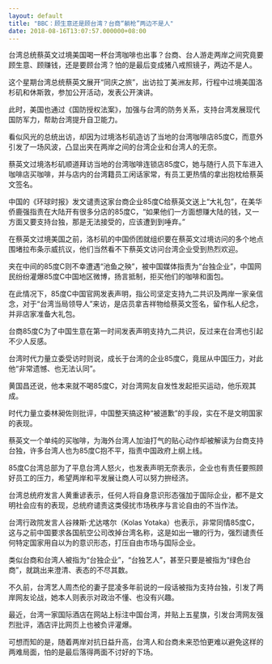 ```yaml
---
layout: default
title: "BBC：顾生意还是顾台湾？台商“躺枪”两边不是人"
date: 2018-08-16T13:07:57.000000+08:00
---
```


台湾总统蔡英文过境美国喝一杯台湾咖啡也出事？台商、台人游走两岸之间究竟要顾生意、顾赚钱，还是要顾台湾？怕的是最后变成猪八戒照镜子，两边不是人。

这个星期台湾总统蔡英文展开“同庆之旅”，出访拉丁美洲友邦，行程中过境美国洛杉矶和休斯敦，参加公开活动，发表公开演讲。

此时，美国也通过《国防授权法案》，加强与台湾的防务关系，支持台湾发展现代国防军力，帮助台湾提升自卫能力。

看似风光的总统出访，却因为过境洛杉矶造访了当地的台湾咖啡店85度C，而意外引发了一场风波，凸显出夹在两岸之间的台湾企业和台湾人的无奈。

蔡英文过境洛杉矶顺道拜访当地的台湾咖啡连锁店85度C，她与随行人员下车进入咖啡店买咖啡，并与店内的台湾籍员工闲话家常，有员工更热情的拿出抱枕给蔡英文签名。

中国的《环球时报》发文谴责这家台商企业85度C给蔡英文送上“大礼包”，在美华侨鹿强指责在大陆开有很多分店的85度C，“如果他们一方面想赚大陆的钱，又一方面又要支持台独，那是无法接受的，应该遭到到唾弃。”

在蔡英文过境美国之前，洛杉矶的中国侨团就组织要在蔡英文过境访问的多个地点围堵拉布条示威抗议，他们当然看不下蔡英文访问台湾企业受到热烈欢迎。

夹在中间的85度C则不幸遭遇“池鱼之殃”，被中国媒体指责为“台独企业”，中国网民纷纷灌爆85度C中国地区微博，扬言抵制，拒买他们的咖啡和面包。

在此情况下，85度C中国官网发表声明，指公司坚定支持九二共识及两岸一家亲信念，对于“台湾当局领导人”来访，是店员拿吉祥物给蔡英文签名，留作私人纪念，并非店家准备大礼包。

台商85度C为了中国生意在第一时间发表声明支持九二共识，反过来在台湾也引起不少人反感。

台湾时代力量立委受访时则说，成长于台湾的企业85度C，竟屈从中国压力，对此他“非常遗憾、也无法认同”。

黄国昌还说，他本来就不喝85度C，对台湾网友自发性发起拒买运动，他乐观其成。

时代力量立委林昶佐则批评，中国整天搞这种“被道歉”的手段，实在不是文明国家的表现。

蔡英文一个单纯的买咖啡，为海外台湾人加油打气的贴心动作却被解读为台商支持台独，许多台湾人也为85度C抱不平，指责中国政府上纲上线。

85度C台湾总部为了平息台湾人怒火，也发表声明无奈表示，企业也有责任要照顾好员工的压力，希望两岸和平发展让商人可以努力拚经济。

台湾总统府发言人黄重谚表示，任何人将自身意识形态强加于国际企业，都不是文明社会应有的表现，总统府谴责这类侵扰市场秩序与言论自由的不当作法。

台湾行政院发言人谷辣斯‧尤达喀尔（Kolas Yotaka）也表示，非常同情85度C，这与之前中国要求各国航空公司改掉台湾名称，这是如出一辙的行为，强烈谴责任何特定国家用自以为的意识形态，打压自由市场与国际企业。

类似台商和台湾人被指为“台独企业”，“台独艺人”，甚至只要是被指为“绿色台商”，就跳出来澄清、表态的不尽其数。

不久前，台湾艺人周杰伦的妻子昆凌多年前说的一段话被指为支持台独，引发了两岸网友论战，她本人则表示对政治不懂、也没有兴趣。

最近，台湾一家国际酒店在网站上标注中国台湾，并贴上五星旗，引发台湾网友强烈批评，酒店评比网页上也被负评灌爆。

可想而知的是，随着两岸对抗日益升高，台湾人和台商未来恐怕更难以避免这样的两难局面，怕的是最后落得两面不讨好的下场。

